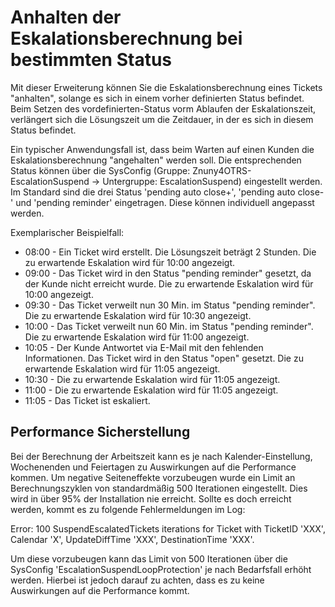 # Anhalten der Eskalationsberechnung bei bestimmten Status

Mit dieser Erweiterung können Sie die Eskalationsberechnung eines Tickets "anhalten", solange es sich in einem vorher definierten Status befindet. Beim Setzen des vordefinierten-Status vorm Ablaufen der Eskalationszeit, verlängert sich die Lösungszeit um die Zeitdauer, in der es sich in diesem Status befindet.

Ein typischer Anwendungsfall ist, dass beim Warten auf einen Kunden die Eskalationsberechnung "angehalten" werden soll. Die entsprechenden Status können über die SysConfig (Gruppe: Znuny4OTRS-EscalationSuspend -> Untergruppe: EscalationSuspend) eingestellt werden. Im Standard sind die drei Status 'pending auto close+', 'pending auto close-' und 'pending reminder' eingetragen. Diese können individuell angepasst werden.

Exemplarischer Beispielfall:

  * 08:00 - Ein Ticket wird erstellt. Die Lösungszeit beträgt 2 Stunden. Die zu erwartende Eskalation wird für 10:00 angezeigt.
  * 09:00 - Das Ticket wird in den Status "pending reminder" gesetzt, da der Kunde nicht erreicht wurde. Die zu erwartende Eskalation wird für 10:00 angezeigt.
  * 09:30 - Das Ticket verweilt nun 30 Min. im Status "pending reminder". Die zu erwartende Eskalation wird für 10:30 angezeigt.
  * 10:00 - Das Ticket verweilt nun 60 Min. im Status "pending reminder". Die zu erwartende Eskalation wird für 11:00 angezeigt.
  * 10:05 - Der Kunde Antwortet via E-Mail mit den fehlenden Informationen. Das Ticket wird in den Status "open" gesetzt. Die zu erwartende Eskalation wird für 11:05 angezeigt.
  * 10:30 - Die zu erwartende Eskalation wird für 11:05 angezeigt.
  * 11:00 - Die zu erwartende Eskalation wird für 11:05 angezeigt.
  * 11:05 - Das Ticket ist eskaliert.

## Performance Sicherstellung

Bei der Berechnung der Arbeitszeit kann es je nach Kalender-Einstellung, Wochenenden und Feiertagen zu Auswirkungen auf die Performance kommen. Um negative Seiteneffekte vorzubeugen wurde ein Limit an Berechnungszyklen von standardmäßig 500 Iterationen eingestellt. Dies wird in über 95% der Installation nie erreicht. Sollte es doch erreicht werden, kommt es zu folgende Fehlermeldungen im Log:

Error: 100 SuspendEscalatedTickets iterations for Ticket with TicketID 'XXX', Calendar 'X', UpdateDiffTime 'XXX', DestinationTime 'XXX'.

Um diese vorzubeugen kann das Limit von 500 Iterationen über die SysConfig 'EscalationSuspendLoopProtection' je nach Bedarfsfall erhöht werden. Hierbei ist jedoch darauf zu achten, dass es zu keine Auswirkungen auf die Performance kommt.
